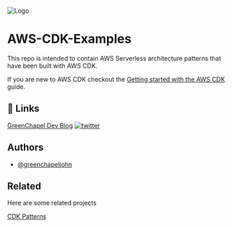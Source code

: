 
![Logo](https://greenchapeldev.files.wordpress.com/2021/08/cropped-cropped-cropped-greenchapeldev-logos_black-1.png)


# AWS-CDK-Examples

This repo is intended to contain AWS Serverless architecture patterns that have been built with AWS CDK.

If you are new to AWS CDK checkout the 
[Getting started with the AWS CDK](https://docs.aws.amazon.com/cdk/v2/guide/getting_started.html)
guide.
## 🔗 Links
[GreenChapel Dev Blog](https://greenchapel.dev)
[![twitter](https://img.shields.io/badge/twitter-1DA1F2?style=for-the-badge&logo=twitter&logoColor=white)](https://twitter.com/JohnGreenDev)


## Authors

- [@greenchapeljohn](https://github.com/greenchapeljohn)


## Related

Here are some related projects

[CDK Patterns](https://github.com/cdk-patterns/serverless)

